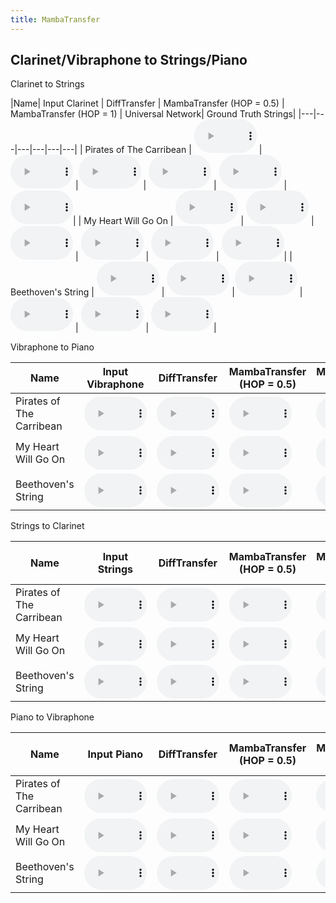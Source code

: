 ```yaml
---
title: MambaTransfer
---
```


## Clarinet/Vibraphone to Strings/Piano 

Clarinet to Strings

|Name| Input Clarinet  |  DiffTransfer | MambaTransfer (HOP = 0.5) | MambaTransfer (HOP = 1) | Universal Network| Ground Truth Strings|
|---|---|---|---|---|---|
| Pirates of The Carribean | <audio controls style="width: 100px;"><source src="audio/music_star_test/001.1.mp3" type="audio/mpeg"></audio>  | <audio controls style="width: 100px;"><source src="audio/est_diffusion/separate_model_individual_tracks/001.4.mp3" type="audio/mpeg"></audio> |<audio controls style="width: 100px;"><source src="TEST_ALL/HOP_05_Baby/001.1.mp3" type="audio/mpeg"></audio>  |  <audio controls style="width: 100px;"><source src="TEST_ALL/HOP_1_Baby/001.1.mp3" type="audio/mpeg"></audio>  |  <audio controls style="width: 100px;"><source src="audio/est_music_net/separate_model_individual_tracks/001.4.mp3" type="audio/mpeg"></audio> | <audio controls style="width: 100px;"><source src="audio/music_star_test/001.4.mp3" type="audio/mpeg"></audio>|
| My Heart Will Go On | <audio controls style="width: 100px;"><source src="audio/music_star_test/002.1.mp3" type="audio/mpeg"></audio>  | <audio controls style="width: 100px;"><source src="audio/est_diffusion/separate_model_individual_tracks/002.4.mp3" type="audio/mpeg"></audio> |<audio controls style="width: 100px;"><source src="TEST_ALL/HOP_05_Baby/002.1.mp3" type="audio/mpeg"></audio>  |  <audio controls style="width: 100px;"><source src="TEST_ALL/HOP_1_Baby/002.1.mp3" type="audio/mpeg"></audio>  |  <audio controls style="width: 100px;"><source src="audio/est_music_net/separate_model_individual_tracks/002.4.mp3" type="audio/mpeg"></audio> | <audio controls style="width: 100px;"><source src="audio/music_star_test/002.4.mp3" type="audio/mpeg"></audio>|
| Beethoven's String | <audio controls style="width: 100px;"><source src="audio/music_star_test/003.1.mp3" type="audio/mpeg"></audio>  | <audio controls style="width: 100px;"><source src="audio/est_diffusion/separate_model_individual_tracks/003.4.mp3" type="audio/mpeg"></audio> |<audio controls style="width: 100px;"><source src="TEST_ALL/HOP_05_Baby/003.1.mp3" type="audio/mpeg"></audio>  | <audio controls style="width: 100px;"><source src="TEST_ALL/HOP_1_Baby/003.1.mp3" type="audio/mpeg"></audio>  | <audio controls style="width: 100px;"><source src="audio/est_music_net/separate_model_individual_tracks/003.4.mp3" type="audio/mpeg"></audio> | <audio controls style="width: 100px;"><source src="audio/music_star_test/003.4.mp3" type="audio/mpeg"></audio>|

Vibraphone to Piano

|Name| Input Vibraphone  | DiffTransfer | MambaTransfer (HOP = 0.5) | MambaTransfer (HOP = 1)  | Universal Network| Ground Truth Piano|
|---|---|---|---|---|---|---|
| Pirates of The Carribean | <audio controls style="width: 100px;"><source src="audio/music_star_test/001.2.mp3" type="audio/mpeg"></audio>  | <audio controls style="width: 100px;"><source src="audio/est_diffusion/separate_model_individual_tracks/001.5.mp3" type="audio/mpeg"></audio> |<audio controls style="width: 100px;"><source src="TEST_ALL/HOP_05_Baby/001.2.mp3" type="audio/mpeg"></audio>  |  <audio controls style="width: 100px;"><source src="TEST_ALL/HOP_1_Baby/001.2.mp3" type="audio/mpeg"></audio>  |  <audio controls style="width: 100px;"><source src="audio/est_music_net/separate_model_individual_tracks/001.5.mp3" type="audio/mpeg"></audio> | <audio controls style="width: 100px;"><source src="audio/music_star_test/001.5.mp3" type="audio/mpeg"></audio> |
| My Heart Will Go On | <audio controls style="width: 100px;"><source src="audio/music_star_test/002.2.mp3" type="audio/mpeg"></audio>  | <audio controls style="width: 100px;"><source src="audio/est_diffusion/separate_model_individual_tracks/002.5.mp3" type="audio/mpeg"></audio> |<audio controls style="width: 100px;"><source src="TEST_ALL/HOP_05_Baby/002.2.mp3" type="audio/mpeg"></audio>  | <audio controls style="width: 100px;"><source src="TEST_ALL/HOP_1_Baby/002.2.mp3" type="audio/mpeg"></audio>  |  <audio controls style="width: 100px;"><source src="audio/est_music_net/separate_model_individual_tracks/002.5.mp3" type="audio/mpeg"></audio> | <audio controls style="width: 100px;"><source src="audio/music_star_test/002.5.mp3" type="audio/mpeg"></audio> |
| Beethoven's String | <audio controls style="width: 100px;"><source src="audio/music_star_test/003.2.mp3" type="audio/mpeg"></audio>  | <audio controls style="width: 100px;"><source src="audio/est_diffusion/separate_model_individual_tracks/003.5.mp3" type="audio/mpeg"></audio> |<audio controls style="width: 100px;"><source src="TEST_ALL/HOP_05_Baby/003.2.mp3" type="audio/mpeg"></audio>  |  <audio controls style="width: 100px;"><source src="TEST_ALL/HOP_1_Baby/003.2.mp3" type="audio/mpeg"></audio>  |  <audio controls style="width: 100px;"><source src="audio/est_music_net/separate_model_individual_tracks/003.5.mp3" type="audio/mpeg"></audio> | <audio controls style="width: 100px;"><source src="audio/music_star_test/003.5.mp3" type="audio/mpeg"></audio> |



Strings to Clarinet

|Name| Input Strings  | DiffTransfer | MambaTransfer (HOP = 0.5) |  MambaTransfer (HOP = 1)  | Universal Network| Ground Truth Clarinet|
|---|---|---|---|---|---|---|
| Pirates of The Carribean | <audio controls style="width: 100px;"><source src="audio/music_star_test/001.4.mp3" type="audio/mpeg"></audio>| <audio controls style="width: 100px;"><source src="audio/est_diffusion/separate_model_individual_tracks/001.1.mp3" type="audio/mpeg"></audio> |<audio controls style="width: 100px;"><source src="TEST_ALL/HOP_05_Baby/001.4.mp3" type="audio/mpeg"></audio>  |  <audio controls style="width: 100px;"><source src="TEST_ALL/HOP_1_Baby/001.4.mp3" type="audio/mpeg"></audio>  |  <audio controls style="width: 100px;"><source src="audio/est_music_net/separate_model_individual_tracks/001.1.mp3" type="audio/mpeg"></audio> | <audio controls style="width: 100px;"><source src="audio/music_star_test/001.1.mp3" type="audio/mpeg"></audio>|
| My Heart Will Go On | <audio controls style="width: 100px;"><source src="audio/music_star_test/002.4.mp3" type="audio/mpeg"></audio>| <audio controls style="width: 100px;"><source src="audio/est_diffusion/separate_model_individual_tracks/002.1.mp3" type="audio/mpeg"></audio> |<audio controls style="width: 100px;"><source src="TEST_ALL/HOP_05_Baby/002.4.mp3" type="audio/mpeg"></audio>  |  <audio controls style="width: 100px;"><source src="TEST_ALL/HOP_1_Baby/002.4.mp3" type="audio/mpeg"></audio>  |  <audio controls style="width: 100px;"><source src="audio/est_music_net/separate_model_individual_tracks/002.1.mp3" type="audio/mpeg"></audio> | <audio controls style="width: 100px;"><source src="audio/music_star_test/002.1.mp3" type="audio/mpeg"></audio> |
| Beethoven's String | <audio controls style="width: 100px;"><source src="audio/music_star_test/003.4.mp3" type="audio/mpeg"></audio>| <audio controls style="width: 100px;"><source src="audio/est_diffusion/separate_model_individual_tracks/003.1.mp3" type="audio/mpeg"></audio> |<audio controls style="width: 100px;"><source src="TEST_ALL/HOP_05_Baby/003.4.mp3" type="audio/mpeg"></audio>  |  <audio controls style="width: 100px;"><source src="TEST_ALL/HOP_1_Baby/003.4.mp3" type="audio/mpeg"></audio>  |  <audio controls style="width: 100px;"><source src="audio/est_music_net/separate_model_individual_tracks/003.1.mp3" type="audio/mpeg"></audio> | <audio controls style="width: 100px;"><source src="audio/music_star_test/003.1.mp3" type="audio/mpeg"></audio>  |

Piano to Vibraphone

|Name| Input Piano  | DiffTransfer | MambaTransfer (HOP = 0.5) |  MambaTransfer (HOP = 1) | Universal Network| Ground Truth Vibraphone|
|---|---|---|---|---|---|---|
| Pirates of The Carribean | <audio controls style="width: 100px;"><source src="audio/music_star_test/001.5.mp3" type="audio/mpeg"></audio>| <audio controls style="width: 100px;"><source src="audio/est_diffusion/separate_model_individual_tracks/001.2.mp3" type="audio/mpeg"></audio> |<audio controls style="width: 100px;"><source src="TEST_ALL/HOP_05_Baby/001.5.mp3" type="audio/mpeg"></audio>  |  <audio controls style="width: 100px;"><source src="TEST_ALL/HOP_1_Baby/001.5.mp3" type="audio/mpeg"></audio>  |  <audio controls style="width: 100px;"><source src="audio/est_music_net/separate_model_individual_tracks/001.2.mp3" type="audio/mpeg"></audio> | <audio controls style="width: 100px;"><source src="audio/music_star_test/001.2.mp3" type="audio/mpeg"></audio>  |
| My Heart Will Go On | <audio controls style="width: 100px;"><source src="audio/music_star_test/002.5.mp3" type="audio/mpeg"></audio> | <audio controls style="width: 100px;"><source src="audio/est_diffusion/separate_model_individual_tracks/002.2.mp3" type="audio/mpeg"></audio> |<audio controls style="width: 100px;"><source src="TEST_ALL/HOP_05_Baby/002.5.mp3" type="audio/mpeg"></audio>  |  <audio controls style="width: 100px;"><source src="TEST_ALL/HOP_1_Baby/002.5.mp3" type="audio/mpeg"></audio>  |  <audio controls style="width: 100px;"><source src="audio/est_music_net/separate_model_individual_tracks/002.2.mp3" type="audio/mpeg"></audio> | <audio controls style="width: 100px;"><source src="audio/music_star_test/002.2.mp3" type="audio/mpeg"></audio>  |
| Beethoven's String | <audio controls style="width: 100px;"><source src="audio/music_star_test/003.5.mp3" type="audio/mpeg"></audio>| <audio controls style="width: 100px;"><source src="audio/est_diffusion/separate_model_individual_tracks/003.2.mp3" type="audio/mpeg"></audio> |<audio controls style="width: 100px;"><source src="TEST_ALL/HOP_05_Baby/003.5.mp3" type="audio/mpeg"></audio>  |  <audio controls style="width: 100px;"><source src="TEST_ALL/HOP_1_Baby/003.5.mp3" type="audio/mpeg"></audio>  |  <audio controls style="width: 100px;"><source src="audio/est_music_net/separate_model_individual_tracks/003.2.mp3" type="audio/mpeg"></audio> | <audio controls style="width: 100px;"><source src="audio/music_star_test/003.2.mp3" type="audio/mpeg"></audio>   |
